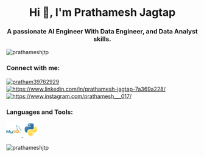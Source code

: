 <h1 align="center">Hi 👋, I'm Prathamesh Jagtap</h1>
<h3 align="center">A passionate AI Engineer With Data Engineer, and Data Analyst skills.</h3>

<p align="left"> <img src="https://komarev.com/ghpvc/?username=prathameshjtp&label=Profile%20views&color=0e75b6&style=flat" alt="prathameshjtp" /> </p>

<h3 align="left">Connect with me:</h3>
<p align="left">
<a href="https://twitter.com/pratham39762929" target="blank"><img align="center" src="https://raw.githubusercontent.com/rahuldkjain/github-profile-readme-generator/master/src/images/icons/Social/twitter.svg" alt="pratham39762929" height="30" width="40" /></a>
<a href="https://linkedin.com/in/https://www.linkedin.com/in/prathamesh-jagtap-7a369a228/" target="blank"><img align="center" src="https://raw.githubusercontent.com/rahuldkjain/github-profile-readme-generator/master/src/images/icons/Social/linked-in-alt.svg" alt="https://www.linkedin.com/in/prathamesh-jagtap-7a369a228/" height="30" width="40" /></a>
<a href="https://instagram.com/https://www.instagram.com/prathamesh___017/" target="blank"><img align="center" src="https://raw.githubusercontent.com/rahuldkjain/github-profile-readme-generator/master/src/images/icons/Social/instagram.svg" alt="https://www.instagram.com/prathamesh___017/" height="30" width="40" /></a>
</p>

<h3 align="left">Languages and Tools:</h3>
<p align="left"> <a href="https://www.mysql.com/" target="_blank" rel="noreferrer"> <img src="https://raw.githubusercontent.com/devicons/devicon/master/icons/mysql/mysql-original-wordmark.svg" alt="mysql" width="40" height="40"/> </a> <a href="https://www.python.org" target="_blank" rel="noreferrer"> <img src="https://raw.githubusercontent.com/devicons/devicon/master/icons/python/python-original.svg" alt="python" width="40" height="40"/> </a> </p>

<p><img align="center" src="https://github-readme-stats.vercel.app/api/top-langs?username=prathameshjtp&show_icons=true&locale=en&layout=compact" alt="prathameshjtp" /></p>
